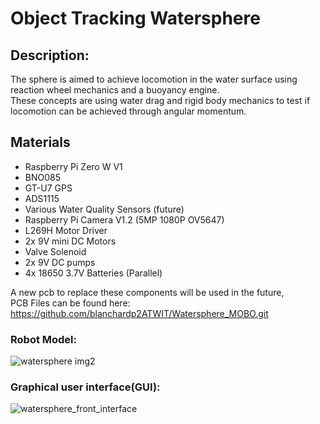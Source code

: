 # Object Tracking Watersphere 

## Description:
The sphere is aimed to achieve locomotion in the water surface using reaction wheel mechanics and a buoyancy engine. <br />
These concepts are using water drag and rigid body mechanics to test if locomotion can be achieved through angular momentum. 

## Materials
- Raspberry Pi Zero W V1
- BNO085
- GT-U7 GPS
- ADS1115
- Various Water Quality Sensors (future)
- Raspberry Pi Camera V1.2 (5MP 1080P OV5647)
- L269H Motor Driver
- 2x 9V mini DC Motors
- Valve Solenoid
- 2x 9V DC pumps
- 4x 18650 3.7V Batteries (Parallel)

A new pcb to replace these components will be used in the future, <br />
PCB Files can be found here: https://github.com/blanchardp2ATWIT/Watersphere_MOBO.git

### Robot Model:

![watersphere img2](https://github.com/TQafko/Watersphere/assets/92730555/fecad9b4-ca36-491a-8951-36acf28a1d31)


### Graphical user interface(GUI):
![watersphere_front_interface](https://github.com/TQafko/Watersphere/assets/92730555/c04dd29c-a29c-4fb3-88ab-edfe83afc07f)
